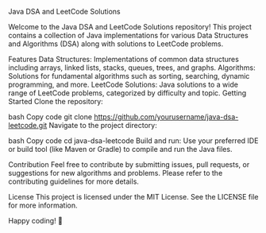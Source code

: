 Java DSA and LeetCode Solutions

Welcome to the Java DSA and LeetCode Solutions repository! This project contains a collection of Java implementations for various Data Structures and Algorithms (DSA) along with solutions to LeetCode problems.

Features
Data Structures: Implementations of common data structures including arrays, linked lists, stacks, queues, trees, and graphs.
Algorithms: Solutions for fundamental algorithms such as sorting, searching, dynamic programming, and more.
LeetCode Solutions: Java solutions to a wide range of LeetCode problems, categorized by difficulty and topic.
Getting Started
Clone the repository:

bash
Copy code
git clone https://github.com/yourusername/java-dsa-leetcode.git
Navigate to the project directory:

bash
Copy code
cd java-dsa-leetcode
Build and run: Use your preferred IDE or build tool (like Maven or Gradle) to compile and run the Java files.

Contribution
Feel free to contribute by submitting issues, pull requests, or suggestions for new algorithms and problems. Please refer to the contributing guidelines for more details.

License
This project is licensed under the MIT License. See the LICENSE file for more information.

Happy coding! 🚀
